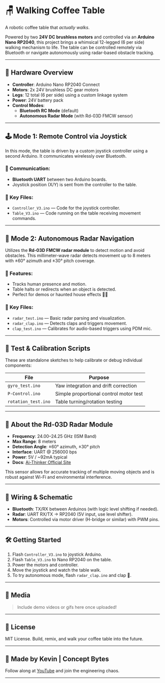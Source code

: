 # 🪑 Walking Coffee Table

A robotic coffee table that *actually walks*.

Powered by two **24V DC brushless motors** and controlled via an **Arduino Nano RP2040**, this project brings a whimsical 12-legged (6 per side) walking mechanism to life. The table can be controlled remotely via Bluetooth or navigate autonomously using radar-based obstacle tracking.

---

## 🔧 Hardware Overview

- **Controller**: Arduino Nano RP2040 Connect
- **Motors**: 2x 24V brushless DC gear motors
- **Legs**: 12 total (6 per side) using a custom linkage system
- **Power**: 24V battery pack
- **Control Modes**:
  - **Bluetooth RC Mode** (default)
  - **Autonomous Radar Mode** (with Rd-03D FMCW sensor)

---

## 🕹️ Mode 1: Remote Control via Joystick

In this mode, the table is driven by a custom joystick controller using a second Arduino. It communicates wirelessly over Bluetooth.

### 📡 Communication:
- **Bluetooth UART** between two Arduino boards.
- Joystick position (X/Y) is sent from the controller to the table.

### 📁 Key Files:
- `Controller_V3.ino` — Code for the joystick controller.
- `Table_V3.ino` — Code running on the table receiving movement commands.

---

## 🤖 Mode 2: Autonomous Radar Navigation

Utilizes the **Rd-03D FMCW radar module** to detect motion and avoid obstacles. This millimeter-wave radar detects movement up to 8 meters with ±60° azimuth and ±30° pitch coverage.

### 🧠 Features:
- Tracks human presence and motion.
- Table halts or redirects when an object is detected.
- Perfect for demos or haunted house effects 🧟‍♂️

### 📁 Key Files:
- `radar_test.ino` — Basic radar parsing and visualization.
- `radar_clap.ino` — Detects claps and triggers movement.
- `clap_test.ino` — Calibrates for audio-based triggers using PDM mic.

---

## 🔬 Test & Calibration Scripts

These are standalone sketches to help calibrate or debug individual components:

| File               | Purpose                                  |
|--------------------|------------------------------------------|
| `gyro_test.ino`    | Yaw integration and drift correction     |
| `P-Control.ino`    | Simple proportional control motor test   |
| `rotation_test.ino`| Table turning/rotation testing           |

---

## 🧠 About the Rd-03D Radar Module

- **Frequency**: 24.00–24.25 GHz (ISM Band)
- **Max Range**: 8 meters
- **Detection Angle**: ±60° azimuth, ±30° pitch
- **Interface**: UART @ 256000 bps
- **Power**: 5V / ~92mA typical
- **Docs**: [Ai-Thinker Official Site](http://www.ai-thinker.com/)

This sensor allows for accurate tracking of multiple moving objects and is robust against Wi-Fi and environmental interference.

---

## 🔌 Wiring & Schematic

- **Bluetooth**: TX/RX between Arduinos (with logic level shifting if needed).
- **Radar**: UART RX/TX → RP2040 (5V input, use level shifter).
- **Motors**: Controlled via motor driver (H-bridge or similar) with PWM pins.

---

## 🛠️ Getting Started

1. Flash `Controller_V3.ino` to joystick Arduino.
2. Flash `Table_V3.ino` to Nano RP2040 on the table.
3. Power the motors and controller.
4. Move the joystick and watch the table walk.
5. To try autonomous mode, flash `radar_clap.ino` and clap 👏.

---

## 📸 Media

> Include demo videos or gifs here once uploaded!

---

## 📜 License

MIT License. Build, remix, and walk your coffee table into the future.

---

## 👷 Made by Kevin | Concept Bytes

Follow along at [YouTube](https://youtube.com/@conceptbytes) and join the engineering chaos.

---

